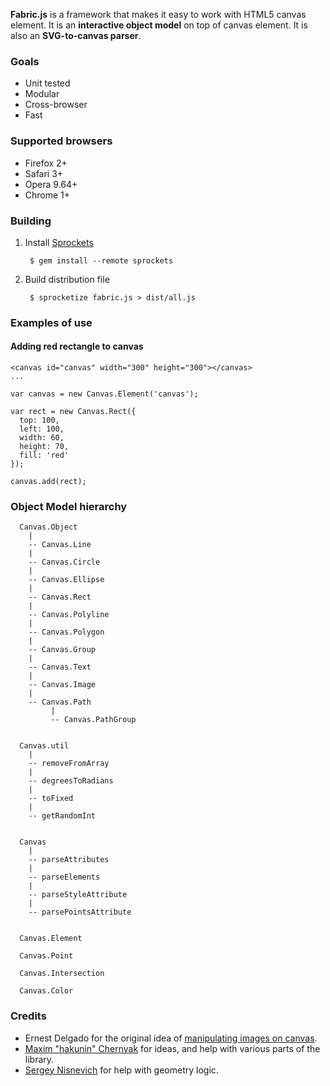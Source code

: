 **Fabric.js** is a framework that makes it easy to work with HTML5 canvas element. It is an **interactive object model** on top of canvas element. It is also an **SVG-to-canvas parser**.

### Goals

- Unit tested
- Modular
- Cross-browser
- Fast

### Supported browsers

- Firefox 2+
- Safari 3+
- Opera 9.64+
- Chrome 1+

### Building

1. Install [Sprockets](http://github.com/sstephenson/sprockets)

        $ gem install --remote sprockets

2. Build distribution file

        $ sprocketize fabric.js > dist/all.js

### Examples of use

#### Adding red rectangle to canvas
  
    <canvas id="canvas" width="300" height="300"></canvas>  
    ...
    
    var canvas = new Canvas.Element('canvas');
    
    var rect = new Canvas.Rect({
      top: 100,
      left: 100,
      width: 60,
      height: 70,
      fill: 'red'
    });
    
    canvas.add(rect);

### Object Model hierarchy
    
      Canvas.Object
        |
        -- Canvas.Line
        |
        -- Canvas.Circle
        |
        -- Canvas.Ellipse
        |
        -- Canvas.Rect
        |
        -- Canvas.Polyline
        |
        -- Canvas.Polygon
        |
        -- Canvas.Group
        |
        -- Canvas.Text
        |
        -- Canvas.Image
        |
        -- Canvas.Path
             |
             -- Canvas.PathGroup
      
      
      Canvas.util
        |
        -- removeFromArray
        |
        -- degreesToRadians
        |
        -- toFixed
        |
        -- getRandomInt
    
      
      Canvas
        |
        -- parseAttributes
        |
        -- parseElements
        |
        -- parseStyleAttribute
        |
        -- parsePointsAttribute
      
      
      Canvas.Element

      Canvas.Point

      Canvas.Intersection

      Canvas.Color

### Credits

- Ernest Delgado for the original idea of [manipulating images on canvas](http://www.ernestdelgado.com/archive/canvas/).
- [Maxim "hakunin" Chernyak](http://twitter.com/hakunin) for ideas, and help with various parts of the library.
- [Sergey Nisnevich](http://nisnya.com) for help with geometry logic.